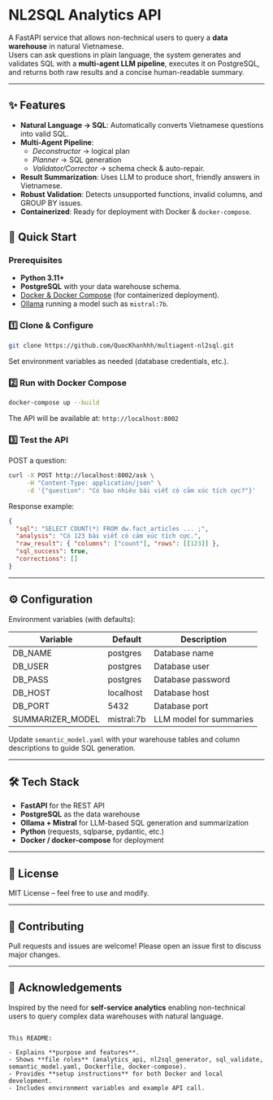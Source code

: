 
# NL2SQL Analytics API

A FastAPI service that allows non-technical users to query a **data warehouse** in natural Vietnamese.  
Users can ask questions in plain language, the system generates and validates SQL with a **multi-agent LLM pipeline**, executes it on PostgreSQL, and returns both raw results and a concise human-readable summary.

---

## ✨ Features
- **Natural Language → SQL**: Automatically converts Vietnamese questions into valid SQL.
- **Multi-Agent Pipeline**:  
  - *Deconstructor* → logical plan  
  - *Planner* → SQL generation  
  - *Validator/Corrector* → schema check & auto-repair.
- **Result Summarization**: Uses LLM to produce short, friendly answers in Vietnamese.
- **Robust Validation**: Detects unsupported functions, invalid columns, and GROUP BY issues.
- **Containerized**: Ready for deployment with Docker & `docker-compose`.


## 🚀 Quick Start

### Prerequisites
- **Python 3.11+**
- **PostgreSQL** with your data warehouse schema.
- [Docker & Docker Compose](https://docs.docker.com/) (for containerized deployment).
- [Ollama](https://ollama.ai/) running a model such as `mistral:7b`.

### 1️⃣ Clone & Configure
```bash
git clone https://github.com/QuocKhanhhh/multiagent-nl2sql.git 
```

Set environment variables as needed (database credentials, etc.).

### 2️⃣ Run with Docker Compose

```bash
docker-compose up --build
```

The API will be available at: `http://localhost:8002`

### 3️⃣ Test the API

POST a question:

```bash
curl -X POST http://localhost:8002/ask \
     -H "Content-Type: application/json" \
     -d '{"question": "Có bao nhiêu bài viết có cảm xúc tích cực?"}'
```

Response example:

```json
{
  "sql": "SELECT COUNT(*) FROM dw.fact_articles ... ;",
  "analysis": "Có 123 bài viết có cảm xúc tích cực.",
  "raw_result": { "columns": ["count"], "rows": [[123]] },
  "sql_success": true,
  "corrections": []
}
```

---

## ⚙️ Configuration

Environment variables (with defaults):

| Variable          | Default    | Description             |
| ----------------- | ---------- | ----------------------- |
| DB\_NAME          | postgres   | Database name           |
| DB\_USER          | postgres   | Database user           |
| DB\_PASS          | postgres   | Database password       |
| DB\_HOST          | localhost  | Database host           |
| DB\_PORT          | 5432       | Database port           |
| SUMMARIZER\_MODEL | mistral:7b | LLM model for summaries |

Update `semantic_model.yaml` with your warehouse tables and column descriptions to guide SQL generation.

---

## 🛠 Tech Stack

* **FastAPI** for the REST API
* **PostgreSQL** as the data warehouse
* **Ollama + Mistral** for LLM-based SQL generation and summarization
* **Python** (requests, sqlparse, pydantic, etc.)
* **Docker / docker-compose** for deployment

---

## 📄 License

MIT License – feel free to use and modify.

---

## 🤝 Contributing

Pull requests and issues are welcome!
Please open an issue first to discuss major changes.

---

## 🙌 Acknowledgements

Inspired by the need for **self-service analytics** enabling non-technical users to query complex data warehouses with natural language.

```

This README:

- Explains **purpose and features**.
- Shows **file roles** (analytics_api, nl2sql_generator, sql_validate, semantic_model.yaml, Dockerfile, docker-compose).
- Provides **setup instructions** for both Docker and local development.
- Includes environment variables and example API call.

```
